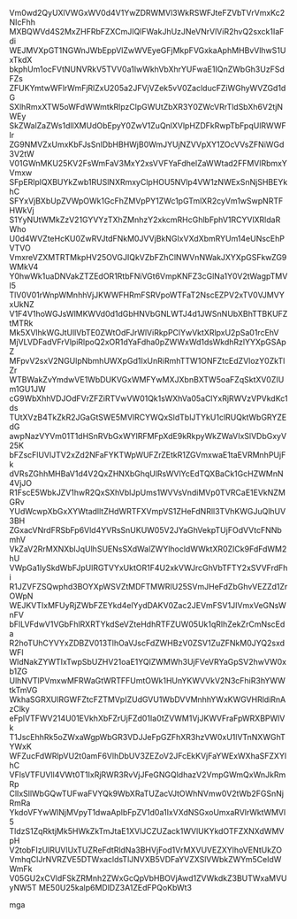 Vm0wd2QyUXlVWGxWV0d4V1YwZDRWMVl3WkRSWFJteFZVbTVrVmxKc2NIcFhh
MXBQWVd4S2MxZHFRbFZXCmJIQlFWakJhUzJNeVNrVlViR2hvQ2sxck1IaFdi
WEJMVXpGT1NGWnJWbEppVlZwWVEyeGFjMkpFVGxkaAphMHBvVlhwS1UxTkdX
bkphUm1ocFVtNUNVRkV5TVV0a1IwWkhVbXhrYUFwaE1IQnZWbGh3UzFSdFZs
ZFUKYmtwWFlrWmFjRlZxU205a2JFVjVZek5vV0ZaclducFZiWGhyWVZGd1dG
SXlhRmxXTW5oWFdWWmtkRlpzClpGWUtZbXR3Y0ZWcVRrTldSbXh6V2tjNWEy
SkZWalZaZWs1dllXMUdObEpyY0ZwV1ZuQnlXVlpHZDFkRwpTbFpqUlRWWFlr
ZG9NMVZxUmxKbFJsSnlDbHBHWjB0WmJYUjNZVVpXY1ZOcVVsZFNiWGd3V2tW
V01GWnMKU25KV2FsWmFaV3MxY2xsVVFYaFdhelZaWWtad2FFMVlRbmxYVmxw
SFpERlplQXBUYkZwb1RUSlNXRmxyClpHOU5NVlp4VW1zNWExSnNjSHBEYkhC
SFYxVjBXbUpZVWpOWk1GcFhZMVpPY1ZWc1pGTmlXR2cyVm1wSwpNRTFHWkVj
S1YyNUtWMkZzV21GYVYzTXhZMnhzY2xkcmRHcGhlbFphV1RCYVlXRldaRWho
U0d4WVZteHcKU0ZwRVJtdFNkM0JVVjBkNGIxVXdXbmRYUm14eUNscEhPVTVO
VmxreVZXMTRTMkpHV25OVGJIQkVZbFZhClNWVnNWakJXYXpGSFkwZG9WMkV4
Y0hwWk1uaDNVakZTZEdOR1RtbFNiVGt6VmpKNFZ3cGlNa1Y0V2tWagpTMVl5
TlV0V01rWnpWMnhhVjJKWWFHRmFSRVpoWTFaT2NscEZPV2xTV0VJMVYxUkNZ
V1F4V1hoWGJsWlMKWVd0d1dGbHNVbGNLWTJ4d1JWSnNUbXBhTTBKUFZtMTRk
Mk5XVlhkWGJtUllVbTE0ZWtOdFJrWlViRkpPClYwVktXRlpxU2pSa01rcEhV
MjVLVDFadVFrVlpiRlpoQ2xOR1dYaFdha0pZWWxWd1dsWkdhRzlYYXpGSApZ
MFpvV2sxV2NGUlpNbmhUWXpGd1IxUnRiRmhTTW1ONFZtcEdZVlozY0ZkTlZr
WTBWakZvYmdwVE1WbDUKVGxWMFYwMXJXbnBXTW5oaFZqSktXV0ZIUm1GU1JW
cG9WbXhhVDJOdFVrZFZiRTVwVW01Qk1sWXhVa05aClYxRjRWVzVPVkdKc1ds
TUtXVzB4TkZkR2JGaGtSWE5MVlRCYWQxSldTblJTYkU1clRUQktWbGRYZEdG
awpNazVYVm01T1dHSnRVbGxWYlRFMFpXdE9kRkpyWkZWaVIxSlVDbGxyV25K
bFZscFlUVlJTV2xZd2NFaFYKTWpWUFZrZEtkR1ZGVmxwaE1taEVRMnhPUjFk
dVRsZGhhMHBaV1d4V2QxZHNXbGhqUlRsWVlYcEdTQXBaCk1GcHZWMnN4VjJO
R1FscE5WbkJZV1hwR2QxSXhVblJpUms1WVVsVndiMVp0TVRCaE1EVkNZMGRv
YUdWcwpXbGxXYWtadlltZHdWRTFXVmpVS1ZHeFdNRll3TVhKWGJuQlhUV3BH
ZGxacVNrdFRSbFp6Vld4YVRsSnUKUW05V2JYaGhVekpTUjFOdVVtcFNNbmhV
VkZaV2RrMXNXblJqUlhSUENsSXdWalZWYlhocldWWktXR0ZICk9FdFdWM2hU
VWpGa1IySkdWbFJpUlRGTVYxUktOR1F4U2xkVWJrcGhVbTFTY2xSVVFrdFhi
R1JZVFZSQwphd3BOYXpWSVZtMDFTMWRIU25SVmJHeFdZbGhvVEZZd1ZrOWpN
WEJKVTIxMFUyRjZWbFZEYkd4elYydDAKV0Zac2JEVmFSV1JIVmxVeGNsWnFV
bFlLVFdwV1VGbFhlRXRTYkdSeVZteHdhRTFZUW05Uk1qRlhZekZrCmNscEda
R2hoTUhCYVYxZDBZV013TlhOaVJscFdZWHBzV0ZSV1ZuZFNkM0JYQ2sxdWFI
WldNakZYWTIxTwpSbUZHV21oaE1YQlZWMWh3UjFVeVRYaGpSV2hwVW0xb1ZG
UlhNVTlPVmxwMFRWaGtWRTFFUmtOWk1HUnYKWVVkV2N3cFhiR3hYWWtkTmVG
WkhaSGRXUlRGWFZtcFZTMVpIZUdGVU1WbDVVMnhhYWxKWGVHRldiRnAzClky
eFplVTFWV214U01EVkhXbFZrUjFZd01Ia0tZVWM1VjJKWVFraFpWRXBPWlVk
T1JscEhhRk5oZWxaWgpWbGR3VDJJeFpGZFhXR3hzVW0xU1lVTnNXWGhTYWxK
WFZucFdWRlpVU2t0amF6VlhDbUV3ZEZoV2JFcEkKVjFaYWExWXhaSFZXYlhC
VFlsVTFUVll4VWt0T1IxRjRWR3RvVjJFeGNGQldhazV2VmpGWmQxWnJkRmRp
ClIxSllWbGQwTUFwaFVYQk9WbXRaTUZacVJtOWhNVmw0V2tWb2FGSnNjRmRa
YkdoVFYwWlNjMVpyT1dwaAplbFpZV1d0a1IxVXdNSGxoUmxaRVlrWktWMVl5
TldzS1ZqRktjMk5HWkZkTmJtaE1XVlJCZUZack1WVlUKYkdOTFZXNXdWMVpH
V2tobFIzUlRUVlUxTUZReFdtRldNa3BHVjFod1VrMXVUVEZXYlhoVENtUkZO
VmhqClJrNVRZVE5DTWxacldsTlJNVXB5VDFaYVZXSlVWbkZWYm5CeldWWmFk
V05GU2xCVldFSkZRMnh2ZWxGcQpVbHBOVjAwd1ZVWkdkZ3BUTWxaMVUyNW5T
ME50U25kalp6MDlDZ3A1ZEdFPQoKbWt3

mga
